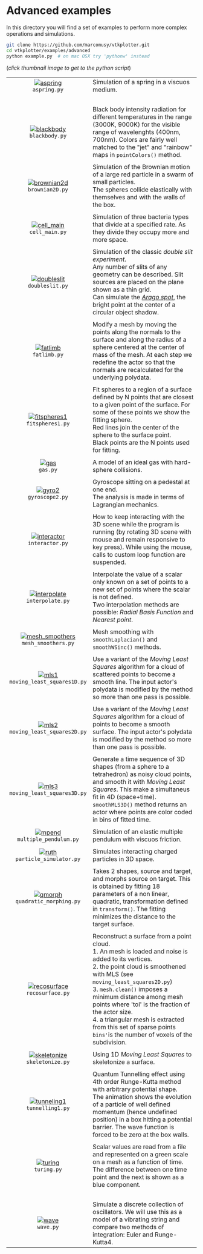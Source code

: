 # Advanced examples
In this directory you will find a set of examples to perform more complex operations and simulations.
```bash
git clone https://github.com/marcomusy/vtkplotter.git
cd vtkplotter/examples/advanced
python example.py  # on mac OSX try 'pythonw' instead
```
(_click thumbnail image to get to the python script_)

|    |    |
|:-------------:|:-----|
| [![aspring](https://user-images.githubusercontent.com/32848391/50738955-7e891800-11d9-11e9-85cd-02bd4f3f13ea.gif)](https://github.com/marcomusy/vtkplotter/blob/master/examples/advanced/aspring.py)<br/> `aspring.py` |  Simulation of a spring in a viscuos medium. |
|    |    |
| [![blackbody](https://user-images.githubusercontent.com/32848391/50738949-73ce8300-11d9-11e9-87bd-056ba8a6232e.jpg)](https://github.com/marcomusy/vtkplotter/blob/master/examples/advanced/blackbody.py)<br/> `blackbody.py` | Black body intensity radiation for different temperatures in the range (3000K, 9000K) for the visible range of wavelenghts (400nm, 700nm). Colors are fairly well matched to the "jet" and "rainbow" maps in `pointColors()` method.|
|    |    |
| [![brownian2d](https://user-images.githubusercontent.com/32848391/50738948-73ce8300-11d9-11e9-8ef6-fc4f64c4a9ce.gif)](https://github.com/marcomusy/vtkplotter/blob/master/examples/advanced/brownian2D.py)<br/> `brownian2D.py` | Simulation of the Brownian motion of a large red particle in a swarm of small particles. <br/>The spheres collide elastically with themselves and with the walls of the box.|
|    |    |
| [![cell_main](https://user-images.githubusercontent.com/32848391/50738950-73ce8300-11d9-11e9-9d9d-960a032e0aae.gif)](https://github.com/marcomusy/vtkplotter/blob/master/examples/advanced/cell_main.py)<br/> `cell_main.py` |  Simulation of three bacteria types that divide at a specified rate. As they divide they occupy more and more space. |
|    |    |
| [![doubleslit](https://user-images.githubusercontent.com/32848391/50738946-7335ec80-11d9-11e9-93db-f34f853ed759.jpg)](https://github.com/marcomusy/vtkplotter/blob/master/examples/advanced/doubleslit.py)<br/> `doubleslit.py` | Simulation of the classic *double slit experiment*. <br/>Any number of slits of any geometry can be described. Slit sources are placed on the plane shown as a thin grid. <br/>Can simulate the [*Arago spot*](https://en.wikipedia.org/wiki/Arago_spot), the bright point at the center of a circular object shadow.|
|    |    |
| [![fatlimb](https://user-images.githubusercontent.com/32848391/50738945-7335ec80-11d9-11e9-9d3f-c6c19df8f10d.jpg)](https://github.com/marcomusy/vtkplotter/blob/master/examples/advanced/fatlimb.py)<br/> `fatlimb.py` | Modify a mesh by moving the points along the normals to the surface and along the radius of a sphere centered at the center of mass of the mesh. At each step we redefine the actor so that the normals are recalculated for the underlying polydata.|
|    |    |
| [![fitspheres1](https://user-images.githubusercontent.com/32848391/50738943-687b5780-11d9-11e9-87a6-054e0fe76241.jpg)](https://github.com/marcomusy/vtkplotter/blob/master/examples/advanced/fitspheres1.py)<br/> `fitspheres1.py` | Fit spheres to a region of a surface defined by N points that are closest to a given point of the surface. For some of these points we show the fitting sphere.<br/>Red lines join the center of the sphere to the surface point. <br/>Black points are the N points used for fitting. |
|    |    |
| [![gas](https://user-images.githubusercontent.com/32848391/50738954-7e891800-11d9-11e9-95aa-67c92ca6476b.gif)](https://github.com/marcomusy/vtkplotter/blob/master/examples/advanced/gas.py)<br/> `gas.py` | A model of an ideal gas with hard-sphere collisions.|
|    |    |
| [![gyro2](https://user-images.githubusercontent.com/32848391/50738942-687b5780-11d9-11e9-97f0-72bbd63f7d6e.gif)](https://github.com/marcomusy/vtkplotter/blob/master/examples/advanced/gyro2.py)<br/> `gyroscope2.py` | Gyroscope sitting on a pedestal at one end. <br/>The analysis is made in terms of Lagrangian mechanics. |
|    |    |
| [![interactor](https://user-images.githubusercontent.com/32848391/50738941-687b5780-11d9-11e9-8b00-7af4d1d93027.jpg)](https://github.com/marcomusy/vtkplotter/blob/master/examples/advanced/interactor.py)<br/> `interactor.py` | How to keep interacting with the 3D scene while the program is running (by rotating 3D scene with mouse and remain responsive to key press). While using the mouse, calls to custom loop function are suspended.|
|    |    |
| [![interpolate](https://user-images.githubusercontent.com/32848391/50738940-687b5780-11d9-11e9-9739-b084c5cfffaa.jpg)](https://github.com/marcomusy/vtkplotter/blob/master/examples/advanced/interpolate.py)<br/> `interpolate.py` | Interpolate the value of a scalar only known on a set of points to a new set of points where the scalar is not defined. <br>Two interpolation methods are possible: *Radial Basis Function* and *Nearest point*.|
|    |    |
| [![mesh_smoothers](https://user-images.githubusercontent.com/32848391/50738939-67e2c100-11d9-11e9-90cb-716ff3f03f67.jpg)](https://github.com/marcomusy/vtkplotter/blob/master/examples/advanced/mesh_smoothers.py)<br/> `mesh_smoothers.py` | Mesh smoothing with `smoothLaplacian()` and `smoothWSinc()` methods. |
|    |    |
| [![mls1](https://user-images.githubusercontent.com/32848391/50738937-61544980-11d9-11e9-8be8-8826032b8baf.jpg)](https://github.com/marcomusy/vtkplotter/blob/master/examples/advanced/moving_least_squares1D.py)<br/> `moving_least_squares1D.py` | Use a variant of the *Moving Least Squares* algorithm for a cloud of scattered points to become a smooth line. The input actor's polydata is modified by the method so more than one pass is possible. |
|    |    |
| [![mls2](https://user-images.githubusercontent.com/32848391/50738936-61544980-11d9-11e9-9efb-e2a923762b72.jpg)](https://github.com/marcomusy/vtkplotter/blob/master/examples/advanced/moving_least_squares2D.py)<br/> `moving_least_squares2D.py` | Use a variant of the *Moving Least Squares* algorithm for a cloud of points to become a smooth surface. The input actor's polydata is modified by the method so more than one pass is possible.|
|    |    |
| [![mls3](https://user-images.githubusercontent.com/32848391/50738935-61544980-11d9-11e9-9c20-f2ce944d2238.jpg)](https://github.com/marcomusy/vtkplotter/blob/master/examples/advanced/moving_least_squares3D.py)<br/> `moving_least_squares3D.py` | Generate a time sequence of 3D shapes (from a sphere to a tetrahedron) as noisy cloud points, and smooth it with *Moving Least Squares*. This make a simultaneus fit in 4D (space+time). <br>`smoothMLS3D()` method returns an actor where points are color coded in bins of fitted time. |
|    |    |
| [![mpend](https://user-images.githubusercontent.com/32848391/50738892-db380300-11d8-11e9-807c-fb320c7b7917.gif)](https://github.com/marcomusy/vtkplotter/blob/master/examples/advanced/multiple_pendulum.py)<br/> `multiple_pendulum.py` | Simulation of an elastic multiple pendulum with viscuos friction. |
|    |    |
| [![ruth](https://user-images.githubusercontent.com/32848391/50738891-db380300-11d8-11e9-84c2-0f55be7228f1.gif)](https://github.com/marcomusy/vtkplotter/blob/master/examples/advanced/particle_simulator.py)<br/> `particle_simulator.py` | Simulates interacting charged particles in 3D space. |
|    |    |
| [![qmorph](https://user-images.githubusercontent.com/32848391/50738890-db380300-11d8-11e9-9cef-4c1276cca334.jpg)](https://github.com/marcomusy/vtkplotter/blob/master/examples/advanced/quadratic_morphing.py)<br/> `quadratic_morphing.py` | Takes 2 shapes, source and target, and morphs source on target. This is obtained by fitting 18 parameters of a non linear, quadratic, transformation defined in `transform()`. The fitting minimizes the distance to the target surface.|
|    |    |
| [![recosurface](https://user-images.githubusercontent.com/32848391/50738889-db380300-11d8-11e9-8854-2e3c70aefeb9.jpg)](https://github.com/marcomusy/vtkplotter/blob/master/examples/advanced/recosurface.py)<br/> `recosurface.py` | Reconstruct a surface from a point cloud.<br>1. An mesh is loaded and noise is added to its vertices. <br>2. the point cloud is smoothened with MLS (see `moving_least_squares2D.py`) <br>3. `mesh.clean()` imposes a minimum distance among mesh points where 'tol' is the fraction of the actor size. <br>4. a triangular mesh is extracted from this set of sparse points `bins'`is the number of voxels of the subdivision.|
|    |    |
| [![skeletonize](https://user-images.githubusercontent.com/32848391/50738888-db380300-11d8-11e9-86dd-742c1b887337.jpg)](https://github.com/marcomusy/vtkplotter/blob/master/examples/advanced/skeletonize.py)<br/> `skeletonize.py` | Using 1D *Moving Least Squares* to skeletonize a surface. |
|    |    |
| [![tunneling1](https://vtkplotter.embl.es/gifs/tunnelling2.gif)](https://github.com/marcomusy/vtkplotter/blob/master/examples/advanced/tunnelling1.py)<br/> `tunnelling1.py` | Quantum Tunnelling effect using 4th order Runge-Kutta method with arbitrary potential shape. <br>The animation shows the evolution of a particle of well defined momentum (hence undefined position) in a box hitting a potential barrier. The wave function is forced to be zero at the box walls. |
|    |    |
| [![turing](https://user-images.githubusercontent.com/32848391/50738887-da9f6c80-11d8-11e9-83a6-fb002c0613bd.gif)](https://github.com/marcomusy/vtkplotter/blob/master/examples/advanced/turing.py)<br/> `turing.py` | Scalar values are read from a file and represented on a green scale on a mesh as a function of time. The difference between one time point and the next is shown as a blue component.|
|    |    |
| [![wave](https://user-images.githubusercontent.com/32848391/50738956-7e891800-11d9-11e9-92d7-fa109b1b8551.gif)](https://github.com/marcomusy/vtkplotter/blob/master/examples/advanced/turing.py)<br/> `wave.py` | Simulate a discrete collection of oscillators. We will use this as a model of a vibrating string and compare two methods of integration: Euler and Runge-Kutta4.<br>|



